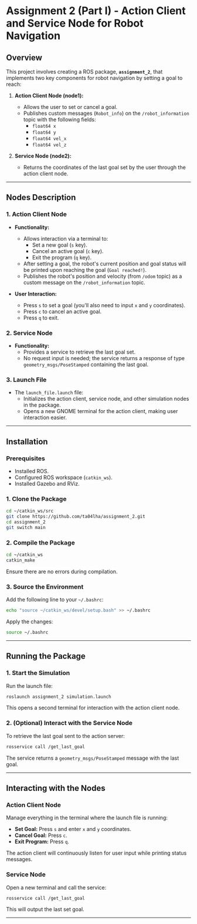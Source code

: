 # Assignment 2 (Part I) - Action Client and Service Node for Robot Navigation

## Overview
This project involves creating a ROS package, **`assignment_2`**, that implements two key components for robot navigation by setting a goal to reach:

1. **Action Client Node (node1):**
   - Allows the user to set or cancel a goal.
   - Publishes custom messages (`Robot_info`) on the `/robot_information` topic with the following fields:
     - `float64 x`  
     - `float64 y`  
     - `float64 vel_x`  
     - `float64 vel_z`

2. **Service Node (node2):**
   - Returns the coordinates of the last goal set by the user through the action client node.

---

## Nodes Description

### 1. **Action Client Node**
- **Functionality:**
  - Allows interaction via a terminal to:
    - Set a new goal (`s` key).
    - Cancel an active goal (`c` key).
    - Exit the program (`q` key).
  - After setting a goal, the robot's current position and goal status will be printed upon reaching the goal (`Goal reached!`).
  - Publishes the robot's position and velocity (from `/odom` topic) as a custom message on the `/robot_information` topic.

- **User Interaction:**
  - Press `s` to set a goal (you'll also need to input `x` and `y` coordinates).
  - Press `c` to cancel an active goal.
  - Press `q` to exit.

### 2. **Service Node**
- **Functionality:**
  - Provides a service to retrieve the last goal set.
  - No request input is needed; the service returns a response of type `geometry_msgs/PoseStamped` containing the last goal.

### 3. **Launch File**
- The `launch_file.launch` file:
  - Initializes the action client, service node, and other simulation nodes in the package.
  - Opens a new GNOME terminal for the action client, making user interaction easier.

---

## Installation

### Prerequisites
- Installed ROS.
- Configured ROS workspace (`catkin_ws`).
- Installed Gazebo and RViz.

### 1. Clone the Package
```bash
cd ~/catkin_ws/src
git clone https://github.com/ta04lha/assignment_2.git
cd assignment_2
git switch main
```

### 2. Compile the Package
```bash
cd ~/catkin_ws
catkin_make
```
Ensure there are no errors during compilation.

### 3. Source the Environment
Add the following line to your `~/.bashrc`:
```bash
echo "source ~/catkin_ws/devel/setup.bash" >> ~/.bashrc
```
Apply the changes:
```bash
source ~/.bashrc
```

---

## Running the Package

### 1. Start the Simulation
Run the launch file:
```bash
roslaunch assignment_2 simulation.launch
```
This opens a second terminal for interaction with the action client node.

### 2. (Optional) Interact with the Service Node
To retrieve the last goal sent to the action server:
```bash
rosservice call /get_last_goal
```
The service returns a `geometry_msgs/PoseStamped` message with the last goal.

---

## Interacting with the Nodes

### Action Client Node
Manage everything in the terminal where the launch file is running:
- **Set Goal:** Press `s` and enter `x` and `y` coordinates.
- **Cancel Goal:** Press `c`.
- **Exit Program:** Press `q`.

The action client will continuously listen for user input while printing status messages.

### Service Node
Open a new terminal and call the service:
```bash
rosservice call /get_last_goal
```
This will output the last set goal.

---

